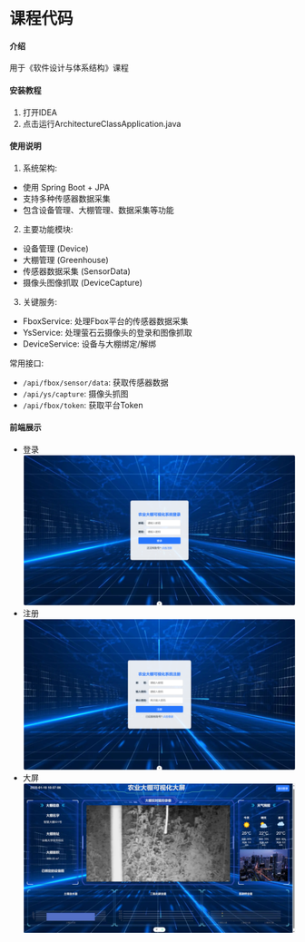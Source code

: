 # 课程代码

#### 介绍
用于《软件设计与体系结构》课程


#### 安装教程

1.  打开IDEA
2.  点击运行ArchitectureClassApplication.java

#### 使用说明
1. 系统架构:
- 使用 Spring Boot + JPA
- 支持多种传感器数据采集
- 包含设备管理、大棚管理、数据采集等功能

2. 主要功能模块:
- 设备管理 (Device)
- 大棚管理 (Greenhouse)
- 传感器数据采集 (SensorData)
- 摄像头图像抓取 (DeviceCapture)

3. 关键服务:
- FboxService: 处理Fbox平台的传感器数据采集
- YsService: 处理萤石云摄像头的登录和图像抓取
- DeviceService: 设备与大棚绑定/解绑

常用接口:
- `/api/fbox/sensor/data`: 获取传感器数据
- `/api/ys/capture`: 摄像头抓图
- `/api/fbox/token`: 获取平台Token

#### 前端展示
- 登录
![img.png](login.png)
- 注册
![img.png](Register.png)
- 大屏
![img.png](dashboard.png)